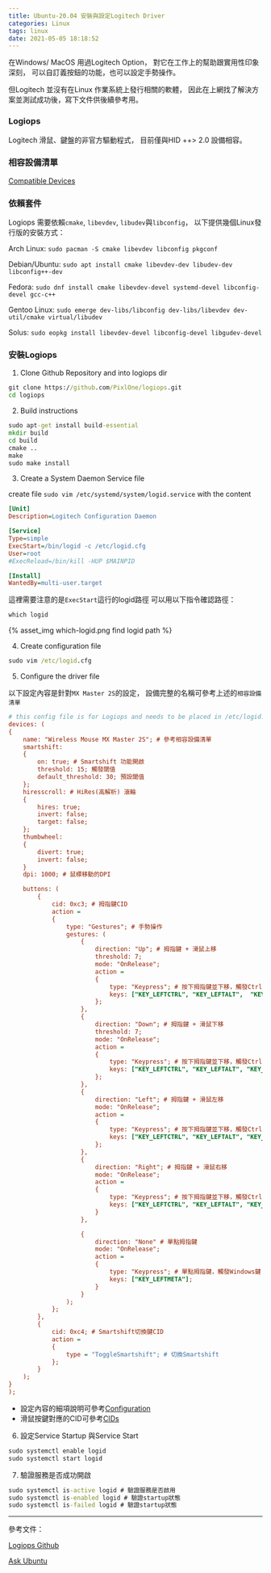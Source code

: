 ```yaml
---
title: Ubuntu-20.04 安裝與設定Logitech Driver
categories: Linux
tags: linux
date: 2021-05-05 18:18:52
---
```


在Windows/ MacOS 用過Logitech Option，
對它在工作上的幫助跟實用性印象深刻，
可以自訂義按鈕的功能，也可以設定手勢操作。

但Logitech 並沒有在Linux 作業系統上發行相關的軟體，
因此在上網找了解決方案並測試成功後，寫下文件供後續參考用。

<!-- more -->

### Logiops

Logitech 滑鼠、鍵盤的非官方驅動程式，
目前僅與HID ++> 2.0 設備相容。

### 相容設備清單

[Compatible Devices](https://github.com/PixlOne/logiops/blob/master/TESTED.md)

### 依賴套件

Logiops 需要依賴`cmake`, `libevdev`, `libudev`與`libconfig`，
以下提供幾個Linux發行版的安裝方式：

Arch Linux: `sudo pacman -S cmake libevdev libconfig pkgconf`

Debian/Ubuntu: `sudo apt install cmake libevdev-dev libudev-dev libconfig++-dev`

Fedora: `sudo dnf install cmake libevdev-devel systemd-devel libconfig-devel gcc-c++`

Gentoo Linux: `sudo emerge dev-libs/libconfig dev-libs/libevdev dev-util/cmake virtual/libudev`

Solus: `sudo eopkg install libevdev-devel libconfig-devel libgudev-devel`

### 安裝Logiops

1. Clone Github Repository and into logiops dir

```cmd
git clone https://github.com/PixlOne/logiops.git
cd logiops
```

2. Build instructions

```cmd
sudo apt-get install build-essential
mkdir build
cd build
cmake ..
make
sudo make install
```

3. Create a System Daemon Service file

create file `sudo vim /etc/systemd/system/logid.service` with the content

```cfg
[Unit]
Description=Logitech Configuration Daemon

[Service]
Type=simple
ExecStart=/bin/logid -c /etc/logid.cfg
User=root
#ExecReload=/bin/kill -HUP $MAINPID

[Install]
WantedBy=multi-user.target
```

這裡需要注意的是`ExecStart`這行的logid路徑
可以用以下指令確認路徑：

```cmd
which logid
```

{% asset_img which-logid.png find logid path %}

4. Create configuration file

```cmd
sudo vim /etc/logid.cfg
```

5. Configure the driver file

以下設定內容是針對`MX Master 2S`的設定，
設備完整的名稱可參考上述的`相容設備清單`

```cfg
# this config file is for Logiops and needs to be placed in /etc/logid.cfg
devices: (
{
    name: "Wireless Mouse MX Master 2S"; # 參考相容設備清單
    smartshift:
    {
        on: true; # Smartshift 功能開啟
        threshold: 15; 觸發閾值
        default_threshold: 30; 預設閾值
    };
    hiresscroll: # HiRes(高解析) 滾輪
    {
        hires: true;
        invert: false;
        target: false;
    };
    thumbwheel:
    {
        divert: true;
        invert: false;
    }
    dpi: 1000; # 鼠標移動的DPI

    buttons: (
        {
            cid: 0xc3; # 拇指鍵CID
            action =
            {
                type: "Gestures"; # 手勢操作
                gestures: (
                    {
                        direction: "Up"; # 拇指鍵 + 滑鼠上移
                        threshold: 7;
                        mode: "OnRelease";
                        action =
                        {
                            type: "Keypress"; # 按下拇指鍵並下移，觸發Ctrl + Alt + 方向鍵上
                            keys: ["KEY_LEFTCTRL", "KEY_LEFTALT",  "KEY_UP"];
                        };
                    },
                    {
                        direction: "Down"; # 拇指鍵 + 滑鼠下移
                        threshold: 7;
                        mode: "OnRelease";
                        action =
                        {
                            type: "Keypress"; # 按下拇指鍵並下移，觸發Ctrl + Alt + 方向鍵下
                            keys: ["KEY_LEFTCTRL", "KEY_LEFTALT", "KEY_DOWN"];
                        };
                    },
                    {
                        direction: "Left"; # 拇指鍵 + 滑鼠左移
                        mode: "OnRelease";
                        action =
                        {
                            type: "Keypress"; # 按下拇指鍵並下移，觸發Ctrl + Alt + 方向鍵左
                            keys: ["KEY_LEFTCTRL", "KEY_LEFTALT", "KEY_LEFT"];
                        };
                    },
                    {
                        direction: "Right"; # 拇指鍵 + 滑鼠右移
                        mode: "OnRelease";
                        action =
                        {
                            type: "Keypress"; # 按下拇指鍵並下移，觸發Ctrl + Alt + 方向鍵右
                            keys: ["KEY_LEFTCTRL", "KEY_LEFTALT", "KEY_RIGHT"];
                        }
                    },

                    {
                        direction: "None" # 單點拇指鍵
                        mode: "OnRelease";
                        action =
                        {
                            type: "Keypress"; # 單點拇指鍵，觸發Windows鍵
                            keys: ["KEY_LEFTMETA"];
                        }
                    }
                );
            };
        },
        {
            cid: 0xc4; # Smartshift切換鍵CID
            action =
            {
                type = "ToggleSmartshift"; # 切換Smartshift
            };
        }
    );
}
);
```

- 設定內容的細項說明可參考[Configuration](https://github.com/PixlOne/logiops/wiki/Configuration)
- 滑鼠按鍵對應的CID可參考[CIDs](https://github.com/PixlOne/logiops/wiki/CIDs)

6. 設定Service Startup 與Service Start

```cmd
sudo systemctl enable logid
sudo systemctl start logid
```

7. 驗證服務是否成功開啟

```cmd
sudo systemctl is-active logid # 驗證服務是否啟用
sudo systemctl is-enabled logid # 驗證startup狀態
sudo systemctl is-failed logid # 驗證startup狀態
```

---

參考文件：

[Logiops Github](https://github.com/PixlOne/logiops)

[Ask Ubuntu](https://askubuntu.com/questions/1149310/logitech-mx-master-2s-via-bluetooth-change-pointer-speed/1246278#1246278)